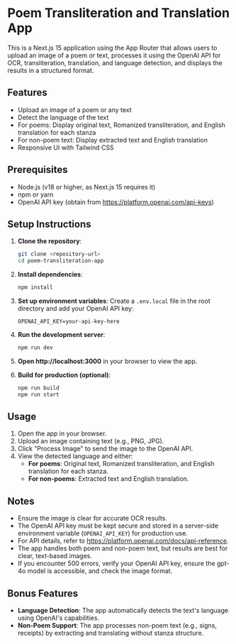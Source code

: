 # Poem Transliteration and Translation App

This is a Next.js 15 application using the App Router that allows users to upload an image of a poem or text, processes it using the OpenAI API for OCR, transliteration, translation, and language detection, and displays the results in a structured format.

## Features

- Upload an image of a poem or any text
- Detect the language of the text
- For poems: Display original text, Romanized transliteration, and English translation for each stanza
- For non-poem text: Display extracted text and English translation
- Responsive UI with Tailwind CSS

## Prerequisites

- Node.js (v18 or higher, as Next.js 15 requires it)
- npm or yarn
- OpenAI API key (obtain from https://platform.openai.com/api-keys)

## Setup Instructions

1. **Clone the repository**:

   ```bash
   git clone <repository-url>
   cd poem-transliteration-app
   ```

2. **Install dependencies**:

   ```bash
   npm install
   ```

3. **Set up environment variables**:
   Create a `.env.local` file in the root directory and add your OpenAI API key:

   ```
   OPENAI_API_KEY=your-api-key-here
   ```

4. **Run the development server**:

   ```bash
   npm run dev
   ```

5. **Open http://localhost:3000** in your browser to view the app.

6. **Build for production (optional)**:
   ```bash
   npm run build
   npm run start
   ```

## Usage

1. Open the app in your browser.
2. Upload an image containing text (e.g., PNG, JPG).
3. Click "Process Image" to send the image to the OpenAI API.
4. View the detected language and either:
   - **For poems**: Original text, Romanized transliteration, and English translation for each stanza.
   - **For non-poems**: Extracted text and English translation.

## Notes

- Ensure the image is clear for accurate OCR results.
- The OpenAI API key must be kept secure and stored in a server-side environment variable (`OPENAI_API_KEY`) for production use.
- For API details, refer to https://platform.openai.com/docs/api-reference.
- The app handles both poem and non-poem text, but results are best for clear, text-based images.
- If you encounter 500 errors, verify your OpenAI API key, ensure the gpt-4o model is accessible, and check the image format.

## Bonus Features

- **Language Detection**: The app automatically detects the text's language using OpenAI's capabilities.
- **Non-Poem Support**: The app processes non-poem text (e.g., signs, receipts) by extracting and translating without stanza structure.

